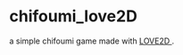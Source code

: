 # chifoumi_love2D
a simple chifoumi game made with <a href="https://love2d.org/" target="_blanc">LOVE2D </a>.
